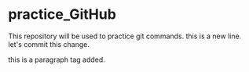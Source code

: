 # practice_GitHub
This repository will be used to practice git commands.
this is a new line. let's commit this change.
<br>
<p> this is a paragraph tag added. </p>